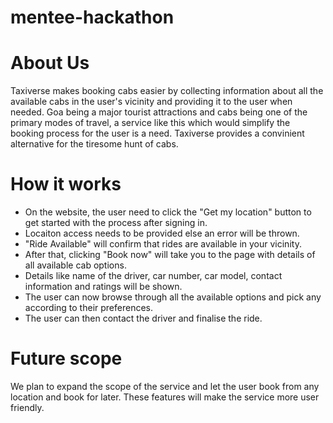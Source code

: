 # mentee-hackathon

# About Us
Taxiverse makes booking cabs easier by collecting information about all the available cabs in the user's vicinity and providing it to the user when needed. Goa being a major tourist attractions and cabs being one of the primary modes of travel, a service like this which would simplify the booking process for the user is a need. Taxiverse provides a convinient alternative for the tiresome hunt of cabs.

# How it works
- On the website, the user need to click the "Get my location" button to get started with the process after signing in.
- Locaiton access needs to be provided else an error will be thrown.
- "Ride Available" will confirm that rides are available in your vicinity.
- After that, clicking "Book now" will take you to the page with details of all available cab options.
- Details like name of the driver, car number, car model, contact information and ratings will be shown.
- The user can now browse through all the available options and pick any according to their preferences.
- The user can then contact the driver and finalise the ride.

# Future scope
We plan to expand the scope of the service and let the user book from any location and book for later. These features will make the service more user friendly. 